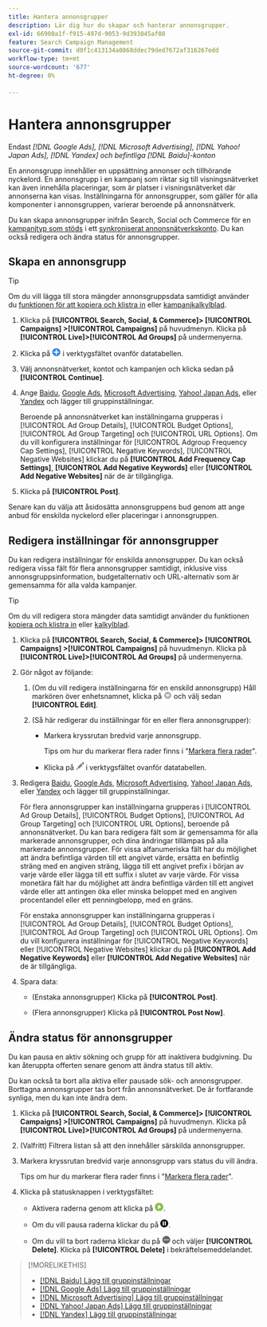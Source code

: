 ```yaml
---
title: Hantera annonsgrupper
description: Lär dig hur du skapar och hanterar annonsgrupper.
exl-id: 66900a1f-f915-497d-9053-9d393845af08
feature: Search Campaign Management
source-git-commit: d0f1c413134a0868ddec79ded7672af316267edd
workflow-type: tm+mt
source-wordcount: '677'
ht-degree: 0%

---
```


# Hantera annonsgrupper

Endast *[!DNL Google Ads], [!DNL Microsoft Advertising], [!DNL Yahoo! Japan Ads], [!DNL Yandex] och befintliga [!DNL Baidu]-konton*

En annonsgrupp innehåller en uppsättning annonser och tillhörande nyckelord. En annonsgrupp i en kampanj som riktar sig till visningsnätverket kan även innehålla placeringar, som är platser i visningsnätverket där annonserna kan visas. Inställningarna för annonsgrupper, som gäller för alla komponenter i annonsgruppen, varierar beroende på annonsnätverk.

Du kan skapa annonsgrupper inifrån Search, Social och Commerce för en [kampanjtyp som stöds](/help/search-social-commerce/introduction/supported-inventory.md) i ett [synkroniserat annonsnätverkskonto](/help/search-social-commerce/campaign-management/accounts/ad-network-account-about.md). Du kan också redigera och ändra status för annonsgrupper.

## Skapa en annonsgrupp

>[!TIP]
>
>Om du vill lägga till stora mängder annonsgruppsdata samtidigt använder du [funktionen för att kopiera och klistra in](/help/search-social-commerce/campaign-management/campaigns/copy-paste.md) eller [kampanjkalkylblad](/help/search-social-commerce/campaign-management/bulksheets/bulksheet-about.md).

1. Klicka på **[!UICONTROL Search, Social, & Commerce]> [!UICONTROL Campaigns] >[!UICONTROL Campaigns]** på huvudmenyn. Klicka på **[!UICONTROL Live]>[!UICONTROL Ad Groups]** på undermenyerna.

1. Klicka på ![Skapa](/help/search-social-commerce/assets/add.png "Skapa") i verktygsfältet ovanför datatabellen.

1. Välj annonsnätverket, kontot och kampanjen och klicka sedan på **[!UICONTROL Continue]**.

1. Ange [Baidu](/help/search-social-commerce/campaign-management/campaigns/ad-group-settings-baidu.md), [Google Ads](/help/search-social-commerce/campaign-management/campaigns/ad-group-settings-google.md), [Microsoft Advertising](/help/search-social-commerce/campaign-management/campaigns/ad-group-settings-microsoft.md), [Yahoo! Japan Ads](/help/search-social-commerce/campaign-management/campaigns/ad-group-settings-yahoo-japan.md), eller [Yandex](/help/search-social-commerce/campaign-management/campaigns/ad-group-settings-yandex.md) och lägger till gruppinställningar.

   Beroende på annonsnätverket kan inställningarna grupperas i [!UICONTROL Ad Group Details], [!UICONTROL Budget Options], [!UICONTROL Ad Group Targeting] och [!UICONTROL URL Options]. Om du vill konfigurera inställningar för [!UICONTROL Adgroup Frequency Cap Settings], [!UICONTROL Negative Keywords], [!UICONTROL Negative Websites] klickar du på **[!UICONTROL Add Frequency Cap Settings]**, **[!UICONTROL Add Negative Keywords]** eller **[!UICONTROL Add Negative Websites]** när de är tillgängliga.

1. Klicka på **[!UICONTROL Post]**.

Senare kan du välja att åsidosätta annonsgruppens bud genom att ange anbud för enskilda nyckelord eller placeringar i annonsgruppen.

## Redigera inställningar för annonsgrupper

Du kan redigera inställningar för enskilda annonsgrupper. Du kan också redigera vissa fält för flera annonsgrupper samtidigt, inklusive viss annonsgruppsinformation, budgetalternativ och URL-alternativ som är gemensamma för alla valda kampanjer.

>[!TIP]
>
>Om du vill redigera stora mängder data samtidigt använder du funktionen [kopiera och klistra in](/help/search-social-commerce/campaign-management/campaigns/copy-paste.md) eller [kalkylblad](/help/search-social-commerce/campaign-management/bulksheets/bulksheet-about.md).

1. Klicka på **[!UICONTROL Search, Social, & Commerce]> [!UICONTROL Campaigns] >[!UICONTROL Campaigns]** på huvudmenyn. Klicka på **[!UICONTROL Live]>[!UICONTROL Ad Groups]** på undermenyerna.

1. Gör något av följande:

   1. (Om du vill redigera inställningarna för en enskild annonsgrupp) Håll markören över enhetsnamnet, klicka på ![Menyikon](/help/search-social-commerce/assets/arrow-dropdown-menu.png "Menyikon") och välj sedan **[!UICONTROL Edit]**.

   1. (Så här redigerar du inställningar för en eller flera annonsgrupper):

      * Markera kryssrutan bredvid varje annonsgrupp.

        Tips om hur du markerar flera rader finns i &quot;[Markera flera rader](/help/search-social-commerce/common-tasks/navigation-editing-selection/multiple-rows-select.md)&quot;.

      * Klicka på ![Redigera](/help/search-social-commerce/assets/edit.png "Redigera") i verktygsfältet ovanför datatabellen.

1. Redigera [Baidu](/help/search-social-commerce/campaign-management/campaigns/ad-group-settings-baidu.md), [Google Ads](/help/search-social-commerce/campaign-management/campaigns/ad-group-settings-google.md), [Microsoft Advertising](/help/search-social-commerce/campaign-management/campaigns/ad-group-settings-microsoft.md), [Yahoo! Japan Ads](/help/search-social-commerce/campaign-management/campaigns/ad-group-settings-yahoo-japan.md), eller [Yandex](/help/search-social-commerce/campaign-management/campaigns/ad-group-settings-yandex.md) och lägger till gruppinställningar.

   För flera annonsgrupper kan inställningarna grupperas i [!UICONTROL Ad Group Details], [!UICONTROL Budget Options], [!UICONTROL Ad Group Targeting] och [!UICONTROL URL Options], beroende på annonsnätverket. Du kan bara redigera fält som är gemensamma för alla markerade annonsgrupper, och dina ändringar tillämpas på alla markerade annonsgrupper. För vissa alfanumeriska fält har du möjlighet att ändra befintliga värden till ett angivet värde, ersätta en befintlig sträng med en angiven sträng, lägga till ett angivet prefix i början av varje värde eller lägga till ett suffix i slutet av varje värde. För vissa monetära fält har du möjlighet att ändra befintliga värden till ett angivet värde eller att antingen öka eller minska beloppet med en angiven procentandel eller ett penningbelopp, med en gräns.

   För enstaka annonsgrupper kan inställningarna grupperas i [!UICONTROL Ad Group Details], [!UICONTROL Budget Options], [!UICONTROL Ad Group Targeting] och [!UICONTROL URL Options]. Om du vill konfigurera inställningar för [!UICONTROL Negative Keywords] eller [!UICONTROL Negative Websites] klickar du på **[!UICONTROL Add Negative Keywords]** eller **[!UICONTROL Add Negative Websites]** när de är tillgängliga.

1. Spara data:

   * (Enstaka annonsgrupper) Klicka på **[!UICONTROL Post]**.

   * (Flera annonsgrupper) Klicka på **[!UICONTROL Post Now]**.

## Ändra status för annonsgrupper

Du kan pausa en aktiv sökning och grupp för att inaktivera budgivning. Du kan återuppta offerten senare genom att ändra status till aktiv.

Du kan också ta bort alla aktiva eller pausade sök- och annonsgrupper. Borttagna annonsgrupper tas bort från annonsnätverket. De är fortfarande synliga, men du kan inte ändra dem.

1. Klicka på **[!UICONTROL Search, Social, & Commerce]> [!UICONTROL Campaigns] >[!UICONTROL Campaigns]** på huvudmenyn. Klicka på **[!UICONTROL Live]>[!UICONTROL Ad Groups]** på undermenyerna.

1. (Valfritt) Filtrera listan så att den innehåller särskilda annonsgrupper.

1. Markera kryssrutan bredvid varje annonsgrupp vars status du vill ändra.

   Tips om hur du markerar flera rader finns i &quot;[Markera flera rader](/help/search-social-commerce/common-tasks/navigation-editing-selection/multiple-rows-select.md)&quot;.

1. Klicka på statusknappen i verktygsfältet:
   * Aktivera raderna genom att klicka på ![Aktivera](/help/search-social-commerce/assets/activate.png "Aktivera").

   * Om du vill pausa raderna klickar du på ![Paus](/help/search-social-commerce/assets/pause.png "Paus").

   * Om du vill ta bort raderna klickar du på ![Mer](/help/search-social-commerce/assets/more.png "Mer") och väljer **[!UICONTROL Delete]**. Klicka på **[!UICONTROL Delete]** i bekräftelsemeddelandet.

>[!MORELIKETHIS]
>
>* [[!DNL Baidu] Lägg till gruppinställningar](/help/search-social-commerce/campaign-management/campaigns/ad-group-settings-baidu.md)
>* [[!DNL Google Ads] Lägg till gruppinställningar](/help/search-social-commerce/campaign-management/campaigns/ad-group-settings-google.md)
>* [[!DNL Microsoft Advertising] Lägg till gruppinställningar](/help/search-social-commerce/campaign-management/campaigns/ad-group-settings-microsoft.md)
>* [[!DNL Yahoo! Japan Ads] Lägg till gruppinställningar](/help/search-social-commerce/campaign-management/campaigns/ad-group-settings-yahoo-japan.md)
>* [[!DNL Yandex] Lägg till gruppinställningar](/help/search-social-commerce/campaign-management/campaigns/ad-group-settings-yandex.md)
